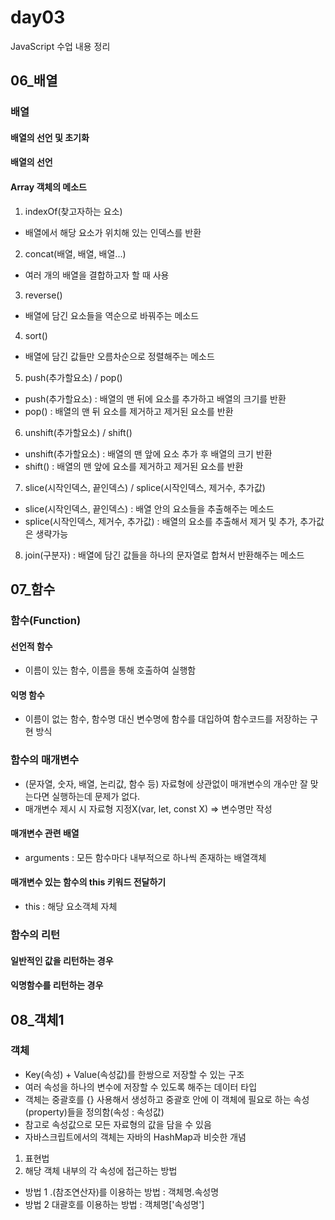 # day03
JavaScript 수업 내용 정리

## 06_배열

### 배열

#### 배열의 선언 및 초기화

#### 배열의 선언

#### Array 객체의 메소드
1. indexOf(찾고자하는 요소)
* 배열에서 해당 요소가 위치해 있는 인덱스를 반환
2. concat(배열, 배열, 배열...)
* 여러 개의 배열을 결합하고자 할 때 사용
3. reverse()
* 배열에 담긴 요소들을 역순으로 바꿔주는 메소드
4. sort()
* 배열에 담긴 값들만 오름차순으로 정렬해주는 메소드
5. push(추가할요소) / pop()
* push(추가할요소) : 배열의 맨 뒤에 요소를 추가하고 배열의 크기를 반환
* pop() : 배열의 맨 뒤 요소를 제거하고 제거된 요소를 반환
6. unshift(추가할요소) / shift()
* unshift(추가할요소) : 배열의 맨 앞에 요소 추가 후 배열의 크기 반환
* shift() : 배열의 맨 앞에 요소를 제거하고 제거된 요소를 반환
7. slice(시작인덱스, 끝인덱스) / splice(시작인덱스, 제거수, 추가값)
* slice(시작인덱스, 끝인덱스) : 배열 안의 요소들을 추출해주는 메소드
* splice(시작인덱스, 제거수, 추가값) : 배열의 요소를 추출해서 제거 및 추가, 추가값은 생략가능
8. join(구분자) : 배열에 담긴 값들을 하나의 문자열로 합쳐서 반환해주는 메소드

## 07_함수

### 함수(Function)
#### 선언적 함수
* 이름이 있는 함수, 이름을 통해 호출하여 실행함
#### 익명 함수
* 이름이 없는 함수, 함수명 대신 변수명에 함수를 대입하여 함수코드를 저장하는 구현 방식

### 함수의 매개변수
* (문자열, 숫자, 배열, 논리값, 함수 등) 자료형에 상관없이 매개변수의 개수만 잘 맞는다면 실행하는데 문제가 없다.
* 매개변수 제시 시 자료형 지정X(var, let, const X) => 변수명만 작성

#### 매개변수 관련 배열
* arguments : 모든 함수마다 내부적으로 하나씩 존재하는 배열객체

#### 매개변수 있는 함수의 this 키워드 전달하기
* this : 해당 요소객체 자체

### 함수의 리턴
#### 일반적인 값을 리턴하는 경우
#### 익명함수를 리턴하는 경우

## 08_객체1
### 객체
* Key(속성) + Value(속성값)를 한쌍으로 저장할 수 있는 구조
* 여러 속성을 하나의 변수에 저장할 수 있도록 해주는 데이터 타입
* 객체는 중괄호를 {} 사용해서 생성하고 중괄호 안에 이 객체에 필요로 하는 속성(property)들을 정의함(속성 : 속성값)
* 참고로 속성값으로 모든 자료형의 값을 담을 수 있음
* 자바스크립트에서의 객체는 자바의 HashMap과 비슷한 개념
1. 표현법
2. 해당 객체 내부의 각 속성에 접근하는 방법
* 방법 1 .(참조연산자)를 이용하는 방법 : 객체명.속성명
* 방법 2 대괄호를 이용하는 방법 : 객체명['속성명']

